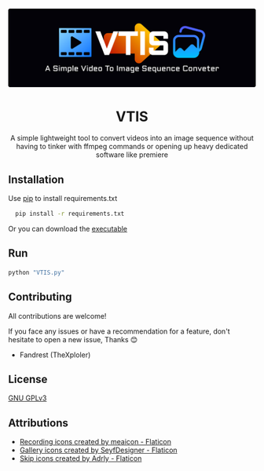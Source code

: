 ![banner](github/banner.png)
<h1  align="center">VTIS</h1>
<p  align="center">A simple lightweight tool to convert videos into an image sequence without having to tinker with ffmpeg commands or opening up heavy dedicated software like premiere</p>  

## Installation
Use [pip](https://pip.pypa.io/en/stable/) to install requirements.txt
```bash
  pip install -r requirements.txt
```
Or you can download the [executable](https://github.com/TheXploler/Video-To-Image-Sequence/releases/latest)

## Run

```bash
python "VTIS.py"
```

## Contributing

All contributions are welcome!

If you face any issues or have a recommendation for a feature, don't hesitate to open a new issue, Thanks 😊
- Fandrest (TheXploler)

## License
[GNU GPLv3](https://choosealicense.com/licenses/gpl-3.0/)

## Attributions
- [Recording icons created by meaicon - Flaticon](https://www.flaticon.com/free-icons/recording)
- [Gallery icons created by SeyfDesigner - Flaticon](https://www.flaticon.com/free-icons/gallery)
- [Skip icons created by Adrly - Flaticon](https://www.flaticon.com/free-icons/skip)